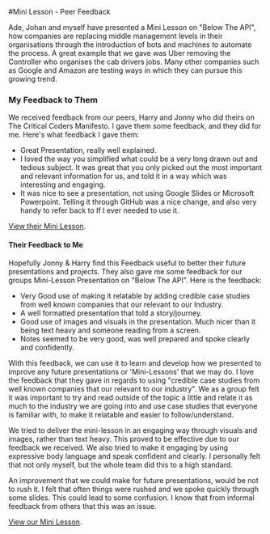 #Mini Lesson - Peer Feedback

Ade, Johan and myself have presented a Mini Lesson on "Below The API", how companies are replacing middle management levels in their organisations through the introduction of bots and machines to automate the process. A great example that we gave was Uber removing the Controller who organises the cab drivers jobs. Many other companies such as Google and Amazon are testing ways in which they can pursue this growing trend.

### My Feedback to Them

We received feedback from our peers, Harry and Jonny who did theirs on The Critical Coders Manifesto. I gave them some feedback, and they did for me. Here's what feedback I gave them:

- Great Presentation, really well explained.
- I loved the way you simplified what could be a very long drawn out and tedious subject. It was great that you only picked out the most important and relevant information for us, and told it in a way which was interesting and engaging.
- It was nice to see a presentation, not using Google Slides or Microsoft Powerpoint. Telling it through GitHub was a nice change, and also very handy to refer back to If I ever needed to use it.

[View their Mini Lesson](https://github.com/Jonnygwi/Filter-Bubbles/blob/master/The%20critical%20coder.md).

#### Their Feedback to Me

Hopefully Jonny & Harry find this Feedback useful to better their future presentations and projects. They also gave me some feedback for our groups Mini-Lesson Presentation on "Below The API". Here is the feedback:

- Very Good use of making it relatable by adding credible case studies from well known companies that our relevant to our Industry.
- A well formatted presentation that told a story/journey.
- Good use of images and visuals in the presentation. Much nicer than it being text heavy and someone reading from a screen.
- Notes seemed to be very good, was well prepared and spoke clearly and confidently.


With this feedback, we can use it to learn and develop how we presented to improve any future presentations or 'Mini-Lessons' that we may do. I love the feedback that they gave in regards to using "credible case studies from well known companies that our relevant to our industry". We as a group felt it was important to try and read outside of the topic a little and relate it as much to the industry we are going into and use case studies that everyone is familiar with, to make it relatable and easier to follow/understand.

We tried to deliver the mini-lesson in an engaging way through visuals and images, rather than text heavy. This proved to be effective due to our feedback we received. We also tried to make it engaging by using expressive body language and speak confident and clearly. I personally felt that not only myself, but the whole team did this to a high standard.

An improvement that we could make for future presentations, would be not to rush it. I felt that often things were rushed and we spoke quickly through some slides. This could lead to some confusion. I know that from informal feedback from others that this was an issue. 



[View our Mini Lesson](https://docs.google.com/presentation/d/1zzIHfhUi2oeFrXxQaSr5dYdJU2jvIeBKXO9-0E93td0/edit?usp=sharing).


